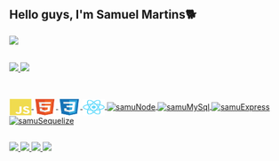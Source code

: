 ## Hello guys, I'm Samuel Martins🐕

<div>
    <img src="https://github.com/Samue1-Martins/Samue1-Martins/assets/125680404/818fc5aa-76da-4325-90a2-f092e5d939c0">
</div>

##

<div>
    <a href="https://github.com/Samue1-Martins">
    <img height="180em" src="https://github-readme-stats.vercel.app/api?username=Samue1-Martins&show_icons=true&theme=transparent&include_all_commits=false&count_private=true&title_color=C2D1D9&text_color=8B949E&bg_color=0D1117&icon_color=3EA6FF&border_color=30363D00"/>
    <img height="180em" src="https://github-readme-stats.vercel.app/api/top-langs/?username=Samue1-Martins&layout=compact&langs_count=7&title_color=C2D1D9&text_color=8B949E&bg_color=0D1117&icon_color=3EA6FF&border_color=30363D00"/>
</div>

##

 <div style="display: inline_block"><br>
  <img align="center" alt="samuJs" height="30" width="40" src="https://raw.githubusercontent.com/devicons/devicon/master/icons/javascript/javascript-plain.svg">
  <img align="center" alt="samuHTML" height="30" width="40" src="https://raw.githubusercontent.com/devicons/devicon/master/icons/html5/html5-original.svg">
  <img align="center" alt="samuCSS" height="30" width="40" src="https://raw.githubusercontent.com/devicons/devicon/master/icons/css3/css3-original.svg">
   <img align="center" alt="samuReact" height="30" width="40" src="https://raw.githubusercontent.com/devicons/devicon/master/icons/react/react-original.svg">
   <img align="center" alt="samuNode" height="30" width="40"
src="https://cdn.jsdelivr.net/gh/devicons/devicon/icons/nodejs/nodejs-original.svg" />
   <img align="center" alt="samuMySql" height="30" width="40"
src="https://cdn.jsdelivr.net/gh/devicons/devicon/icons/mysql/mysql-original.svg" />
   <img align="center" alt="samuExpress" height="30" width="40"
src="https://cdn.jsdelivr.net/gh/devicons/devicon/icons/express/express-original-wordmark.svg" />
   <img align="center" alt="samuSequelize" height="30" width="40"
src="https://cdn.jsdelivr.net/gh/devicons/devicon/icons/sequelize/sequelize-original.svg" />
</div>

##

<div> 
  <a href="mailto:samuel30douglas@gmail.com">
      <img src="https://img.shields.io/badge/-Gmail-%23333?style=for-the-badge&logo=gmail&logoColor=white" target="_blank">
  </a>
  <a href="https://www.linkedin.com/in/samuel-martins-560a89266/" target="_blank">
      <img src="https://img.shields.io/badge/LinkedIn-0077B5?style=for-the-badge&logo=linkedin&logoColor=white">
  </a> 
  <a href="https://youtube.com/@geladosb?si=UgjEWfjy984S5CV0">
      <img src="https://img.shields.io/badge/YouTube-FF0000?style=for-the-badge&logo=youtube&logoColor=white">
    </a>
    <a href="https://www.instagram.com/samuel.martins___?igsh=MW1qZHJzNXNvZXVlbA==">
        <img src="https://img.shields.io/badge/Instagram-E4405F?style=for-the-badge&logo=instagram&logoColor=white">
    </a>
</div>

